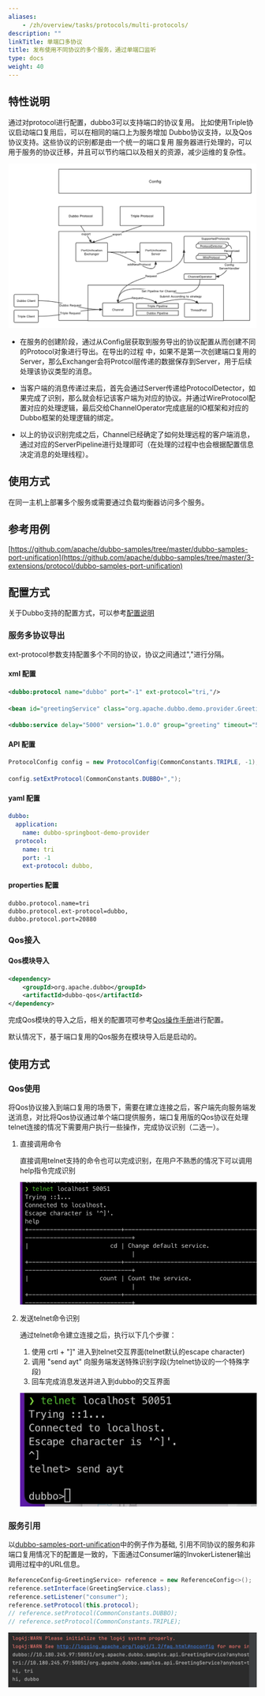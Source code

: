 ```yaml
---
aliases:
    - /zh/overview/tasks/protocols/multi-protocols/
description: ""
linkTitle: 单端口多协议
title: 发布使用不同协议的多个服务，通过单端口监听
type: docs
weight: 40
---
```




## 特性说明
通过对protocol进行配置，dubbo3可以支持端口的协议复用。
比如使用Triple协议启动端口复用后，可以在相同的端口上为服务增加
Dubbo协议支持，以及Qos协议支持。这些协议的识别都是由一个统一的端口复用
服务器进行处理的，可以用于服务的协议迁移，并且可以节约端口以及相关的资源，减少运维的复杂性。

![pu-server-image1](/imgs/blog/pu-server/pu-server-flow.png)

- 在服务的创建阶段，通过从Config层获取到服务导出的协议配置从而创建不同的Protocol对象进行导出。在导出的过程
中，如果不是第一次创建端口复用的Server，那么Exchanger会将Protcol层传递的数据保存到Server，用于后续处理该协议类型的消息。

- 当客户端的消息传递过来后，首先会通过Server传递给ProtocolDetector，如果完成了识别，那么就会标记该客户端为对应的协议。并通过WireProtocol配置对应的处理逻辑，最后交给ChannelOperator完成底层的IO框架和对应的Dubbo框架的处理逻辑的绑定。

- 以上的协议识别完成之后，Channel已经确定了如何处理远程的客户端消息，通过对应的ServerPipeline进行处理即可（在处理的过程中也会根据配置信息决定消息的处理线程）。

## 使用方式
在同一主机上部署多个服务或需要通过负载均衡器访问多个服务。

## 参考用例
[https://github.com/apache/dubbo-samples/tree/master/dubbo-samples-port-unification](https://github.com/apache/dubbo-samples/tree/master/3-extensions/protocol/dubbo-samples-port-unification)


## 配置方式

关于Dubbo支持的配置方式，可以参考[配置说明](/zh-cn/overview/mannual/java-sdk/reference-manual/config/)

### 服务多协议导出

ext-protocol参数支持配置多个不同的协议，协议之间通过","进行分隔。

#### xml 配置

```xml
<dubbo:protocol name="dubbo" port="-1" ext-protocol="tri,"/>

<bean id="greetingService" class="org.apache.dubbo.demo.provider.GreetingServiceImpl"/>

<dubbo:service delay="5000" version="1.0.0" group="greeting" timeout="5000" interface="org.apache.dubbo.demo.GreetingService" ref="greetingService" protocol="dubbo"/>

```

#### API 配置

```java
ProtocolConfig config = new ProtocolConfig(CommonConstants.TRIPLE, -1);

config.setExtProtocol(CommonConstants.DUBBO+",");
```

#### yaml 配置

``` yaml
dubbo:
  application:
    name: dubbo-springboot-demo-provider
  protocol:
    name: tri
    port: -1
    ext-protocol: dubbo,
```

#### properties 配置
```properties
dubbo.protocol.name=tri
dubbo.protocol.ext-protocol=dubbo,
dubbo.protocol.port=20880
```

### Qos接入

#### Qos模块导入

```xml
<dependency>
    <groupId>org.apache.dubbo</groupId>
    <artifactId>dubbo-qos</artifactId>
</dependency>
```

完成Qos模块的导入之后，相关的配置项可参考[Qos操作手册](/zh-cn/overview/mannual/java-sdk/reference-manual/qos/overview/)进行配置。

默认情况下，基于端口复用的Qos服务在模块导入后是启动的。

## 使用方式

### Qos使用

将Qos协议接入到端口复用的场景下，需要在建立连接之后，客户端先向服务端发送消息，对比将Qos协议通过单个端口提供服务，端口复用版的Qos协议在处理telnet连接的情况下需要用户执行一些操作，完成协议识别（二选一）。

1. 直接调用命令

    直接调用telnet支持的命令也可以完成识别，在用户不熟悉的情况下可以调用help指令完成识别

    ![pu-server-image2](/imgs/blog/pu-server/qos-telnet-directcall.png)

2. 发送telnet命令识别

   通过telnet命令建立连接之后，执行以下几个步骤：

   1. 使用 crtl + "]" 进入到telnet交互界面(telnet默认的escape character)
   2. 调用 "send ayt" 向服务端发送特殊识别字段(为telnet协议的一个特殊字段)
   3. 回车完成消息发送并进入到dubbo的交互界面

   ![pu-server-imgs3](/imgs/blog/pu-server/qos-telnet-sendayt.png)


### 服务引用

以[dubbo-samples-port-unification](https://github.com/apache/dubbo-samples/tree/master/3-extensions/protocol/dubbo-samples-port-unification)中的例子作为基础, 引用不同协议的服务和非端口复用情况下的配置是一致的，下面通过Consumer端的InvokerListener输出调用过程中的URL信息。

```java
ReferenceConfig<GreetingService> reference = new ReferenceConfig<>();
reference.setInterface(GreetingService.class);
reference.setListener("consumer");
reference.setProtocol(this.protocol);
// reference.setProtocol(CommonConstants.DUBBO);
// reference.setProtocol(CommonConstants.TRIPLE);
```

![pu-server-imgs4](/imgs/blog/pu-server/reference-service.png)
